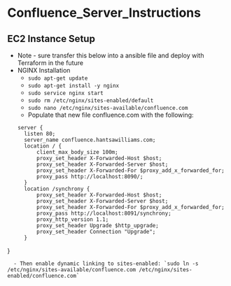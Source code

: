 # Confluence_Server_Instructions

## EC2 Instance Setup 
- Note - sure transfer this below into a ansible file and deploy with Terraform in the future 
- NGINX Installation 
  - `sudo apt-get update` 
  - `sudo apt-get install -y nginx`
  - `sudo service nginx start`
  - `sudo rm /etc/nginx/sites-enabled/default`
  - `sudo nano /etc/nginx/sites-available/confluence.com`
  - Populate that new file confluence.com with the following: 
  ```
  server {
    listen 80;
    server_name confluence.hantsawilliams.com;
    location / {
        client_max_body_size 100m;
        proxy_set_header X-Forwarded-Host $host;
        proxy_set_header X-Forwarded-Server $host;
        proxy_set_header X-Forwarded-For $proxy_add_x_forwarded_for; 
        proxy_pass http://localhost:8090/;
    }
    location /synchrony {
        proxy_set_header X-Forwarded-Host $host;
        proxy_set_header X-Forwarded-Server $host;
        proxy_set_header X-Forwarded-For $proxy_add_x_forwarded_for;
        proxy_pass http://localhost:8091/synchrony;
        proxy_http_version 1.1;
        proxy_set_header Upgrade $http_upgrade;
        proxy_set_header Connection "Upgrade";
    }
}
  ```
    - Then enable dynamic linking to sites-enabled: `sudo ln -s /etc/nginx/sites-available/confluence.com /etc/nginx/sites-enabled/confluence.com`
